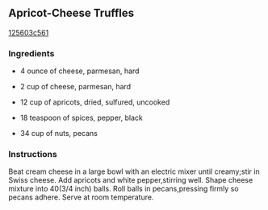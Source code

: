## Apricot-Cheese Truffles

[125603c561](http://www.food.com/recipe/apricot-cheese-truffles-309269)

### Ingredients

 - 4 ounce of cheese, parmesan, hard

 - 2 cup of cheese, parmesan, hard

 - 12 cup of apricots, dried, sulfured, uncooked

 - 18 teaspoon of spices, pepper, black

 - 34 cup of nuts, pecans

### Instructions

Beat cream cheese in a large bowl with an electric mixer until creamy;stir in Swiss cheese. Add apricots and white pepper,stirring well. Shape cheese mixture into 40(3/4 inch) balls. Roll balls in pecans,pressing firmly so pecans adhere. Serve at room temperature.